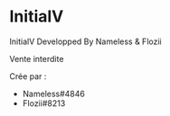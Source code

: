 # InitialV
 InitialV Developped By Nameless & Flozii

 Vente interdite

 Crée par :
 - Nameless#4846
 - Flozii#8213